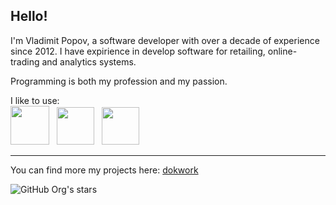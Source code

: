 ## Hello! 

I'm Vladimit Popov, a software developer with over a decade of experience since 2012. 
I have expirience in develop software for retailing, online-trading and analytics systems.

Programming is both my profession and my passion.

<p align="left">
I like to use: <br/>
<a href="https://neovim.io/"><img width="62" src="https://cdn.jsdelivr.net/gh/devicons/devicon@latest/icons/neovim/neovim-original-wordmark.svg" /></a> &nbsp;
<a href="https://www.scala-lang.org/"><img width="60" src="https://cdn.jsdelivr.net/gh/devicons/devicon@latest/icons/scala/scala-original-wordmark.svg" /></a> &nbsp;
<a href="https://ziglang.org/"><img width="60" src="https://cdn.jsdelivr.net/gh/devicons/devicon@latest/icons/zig/zig-original-wordmark.svg" /></a>
</p>

-----

You can find more my projects here: [dokwork](https://github.com/dokwork)

![GitHub Org's stars](https://img.shields.io/github/stars/dokwork)

